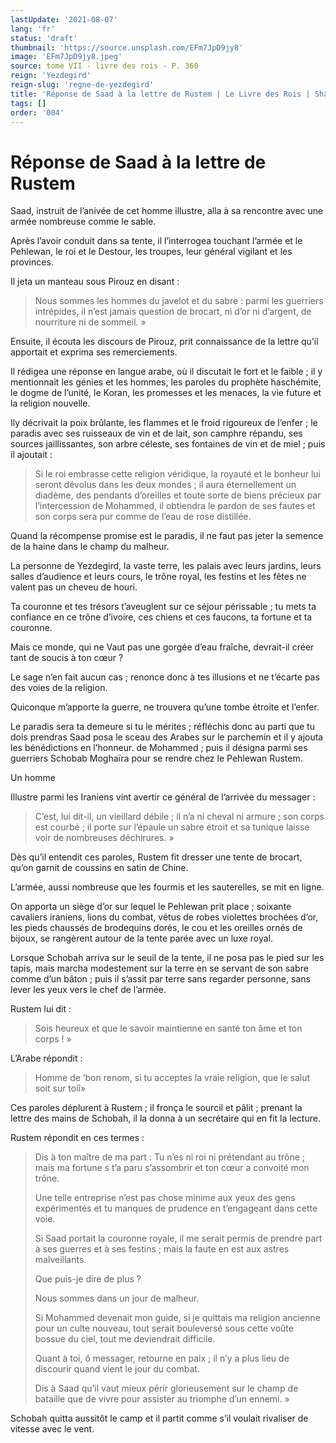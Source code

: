 ```yaml
---
lastUpdate: '2021-08-07'
lang: 'fr'
status: 'draft'
thumbnail: 'https://source.unsplash.com/EFm7JpD9jy8'
image: 'EFm7JpD9jy8.jpeg'
source: tome VII - livre des rois - P. 360
reign: 'Yezdegird'
reign-slug: 'regne-de-yezdegird'
title: 'Réponse de Saad à la lettre de Rustem | Le Livre des Rois | Shâhnâmeh'
tags: []
order: '004'
---
```


<!-- LTeX: language=fr -->

# Réponse de Saad à la lettre de Rustem

Saad, instruit de l’anivée de cet homme illustre, alla à sa rencontre avec une armée nombreuse comme le sable.

Après l’avoir conduit dans sa tente, il l’interrogea touchant l’armée et le Pehlewan, le roi et le Destour, les troupes, leur général vigilant et les provinces.

Il jeta un manteau sous Pirouz en disant :

> Nous sommes les hommes du javelot et du sabre : parmi les guerriers intrépides, il n’est jamais question de brocart, ni d’or ni d’argent, de nourriture ni de sommeil. »

Ensuite, il écouta les discours de Pirouz, prit connaissance de la lettre qu’il apportait et exprima ses remerciements.

Il rédigea une réponse en langue arabe, où il discutait le fort et le faible ; il y mentionnait les génies et les hommes, les paroles du prophète haschémite, le dogme de l’unité, le Koran, les promesses et les menaces, la vie future et la religion nouvelle.

Ily décrivait la poix brûlante, les flammes et le froid rigoureux de l’enfer ; le paradis avec ses ruisseaux de vin et de lait, son camphre répandu, ses sources jaillissantes, son arbre céleste, ses fontaines de vin et de miel ; puis il ajoutait :

> Si le roi embrasse cette religion véridique, la royauté et le bonheur lui seront dévolus dans les deux mondes ; il aura éternellement un diadème, des pendants d’oreilles et toute sorte de biens précieux par l’intercession de Mohammed, il obtiendra le pardon de ses fautes et son corps sera pur comme de l’eau de rose distillée.

Quand la récompense promise est le paradis, il ne faut pas jeter la semence de la haine dans le champ du malheur.

La personne de Yezdegird, la vaste terre, les palais avec leurs jardins, leurs salles d’audience et leurs cours, le trône royal, les festins et les fêtes ne valent pas un cheveu de houri.

Ta couronne et tes trésors t’aveuglent sur ce séjour périssable ; tu mets ta confiance en ce trône d’ivoire, ces chiens et ces faucons, ta fortune et ta couronne.

Mais ce monde, qui ne Vaut pas une gorgée d’eau fraîche, devrait-il créer tant de soucis à ton cœur ?

Le sage n’en fait aucun cas ; renonce donc à tes illusions et ne t’écarte pas des voies de la religion.

Quiconque m’apporte la guerre, ne trouvera qu’une tombe étroite et l’enfer.

Le paradis sera ta demeure si tu le mérites ; réfléchis donc au parti que tu dois prendras Saad posa le sceau des Arabes sur le parchemin et il y ajouta les bénédictions en l’honneur. de Mohammed ; puis il désigna parmi ses guerriers Schobab Moghaïra pour se rendre chez le Pehlewan Rustem.

Un homme

Illustre parmi les Iraniens vint avertir ce général de l’arrivée du messager :

> C’est, lui dit-il, un vieillard débile ; il n’a ni cheval ni armure ; son corps est courbé ; il porte sur l’épaule un sabre étroit et sa tunique laisse voir de nombreuses déchirures. »

Dès qu’il entendit ces paroles, Rustem fit dresser une tente de brocart, qu’on garnit de coussins en satin de Chine.

L’armée, aussi nombreuse que les fourmis et les sauterelles, se mit en ligne.

On apporta un siège d’or sur lequel le Pehlewan prit place ; soixante cavaliers iraniens, lions du combat, vêtus de robes violettes brochées d’or, les pieds chaussés de brodequins dorés, le cou et les oreilles ornés de bijoux, se rangèrent autour de la tente parée avec un luxe royal.

Lorsque Schobah arriva sur le seuil de la tente, il ne posa pas le pied sur les tapis, mais marcha modestement sur la terre en se servant de son sabre comme d’un bâton ; puis il s’assit par terre sans regarder personne, sans lever les yeux vers le chef de l’armée.

Rustem lui dit :

> Sois heureux et que le savoir maintienne en santé ton âme et ton corps ! »

L’Arabe répondit :

> Homme de ’bon renom, si tu acceptes la vraie religion, que le salut soit sur toiî»

Ces paroles déplurent à Rustem ; il fronça le sourcil et pâlit ; prenant la lettre des mains de Schobah, il la donna à un secrétaire qui en fit la lecture.

Rustem répondit en ces termes :

> Dis à ton maître de ma part : Tu n’es ni roi ni prétendant au trône ; mais ma fortune s t’a paru s’assombrir et ton cœur a convoité mon trône.
>
> Une telle entreprise n’est pas chose minime aux yeux des gens expérimentés et tu manques de prudence en t’engageant dans cette voie.
>
> Si Saad portait la couronne royale, il me serait permis de prendre part à ses guerres et à ses festins ; mais la faute en est aux astres malveillants.
>
> Que puis-je dire de plus ?
>
> Nous sommes dans un jour de malheur.
>
> Si Mohammed devenait mon guide, si je quittais ma religion ancienne pour un culte nouveau, tout serait bouleversé sous cette voûte bossue du ciel, tout me deviendrait difficile.
>
> Quant à toi, ô messager, retourne en paix ; il n’y a plus lieu de discourir quand vient le jour du combat.
>
> Dis à Saad qu’il vaut mieux périr glorieusement sur le champ de bataille que de vivre pour assister au triomphe d’un ennemi. »

Schobah quitta aussitôt le camp et il partit comme s’il voulait rivaliser de vitesse avec le vent.
